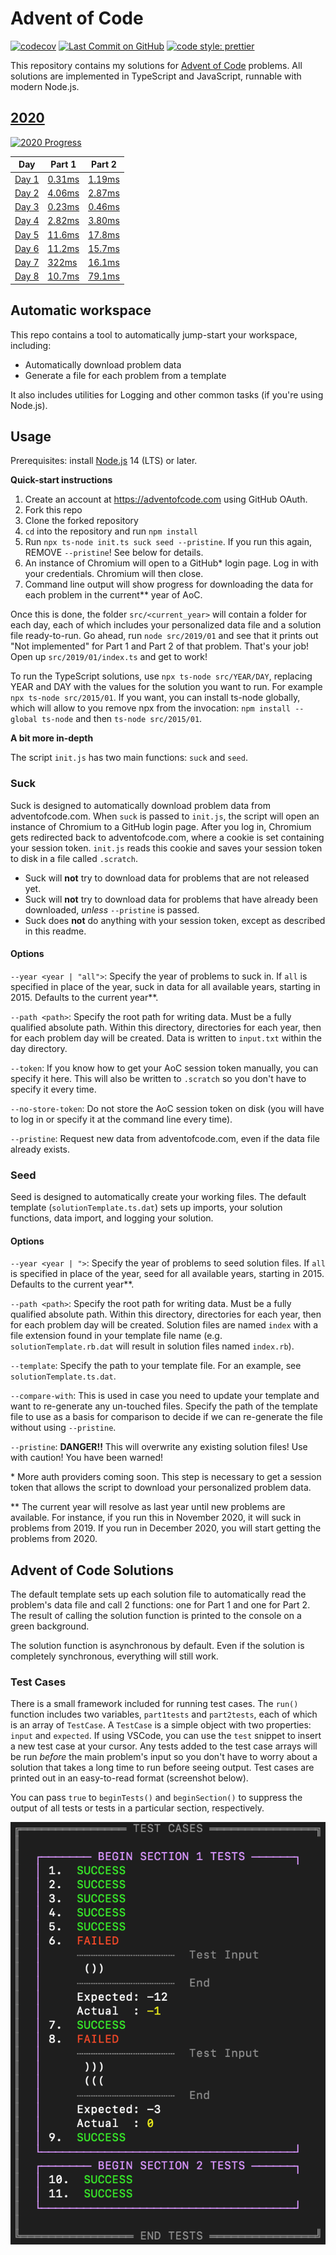 # Advent of Code

[![codecov](https://codecov.io/gh/ATholin/advent-of-code/branch/main/graph/badge.svg?token=PNV507325B)](https://codecov.io/gh/ATholin/advent-of-code)
[![Last Commit on GitHub](https://img.shields.io/github/last-commit/ATholin/advent-of-code.svg)](https://github.com/ATholin/advent-of-code)
[![code style: prettier](https://img.shields.io/badge/code_style-prettier-ff69b4.svg)](https://github.com/prettier/prettier)

This repository contains my solutions for [Advent of Code](https://adventofcode.com) problems. All solutions are implemented in TypeScript and JavaScript, runnable with modern Node.js.

## [2020](https://adventofcode.com/2020/)

[![2020 Progress](https://img.shields.io/static/v1?label=AoC%202020&message=8/25&color=orange)](./src/2020/)

<!-- markdownlint-disable MD013 -->

| Day                     | Part 1                           | Part 2                           |
| ----------------------- | -------------------------------- | -------------------------------- |
| [Day 1](./src/2020/01/) | [0.31ms](./src/2020/01/index.ts) | [1.19ms](./src/2020/01/index.ts) |
| [Day 2](./src/2020/02/) | [4.06ms](./src/2020/02/index.ts) | [2.87ms](./src/2020/02/index.ts) |
| [Day 3](./src/2020/03/) | [0.23ms](./src/2020/03/index.ts) | [0.46ms](./src/2020/03/index.ts) |
| [Day 4](./src/2020/04/) | [2.82ms](./src/2020/04/index.ts) | [3.80ms](./src/2020/04/index.ts) |
| [Day 5](./src/2020/05/) | [11.6ms](./src/2020/05/index.ts) | [17.8ms](./src/2020/05/index.ts) |
| [Day 6](./src/2020/06/) | [11.2ms](./src/2020/06/index.ts) | [15.7ms](./src/2020/06/index.ts) |
| [Day 7](./src/2020/07/) | [322ms](./src/2020/07/index.ts)  | [16.1ms](./src/2020/07/index.ts) |
| [Day 8](./src/2020/08/) | [10.7ms](./src/2020/08/index.ts) | [79.1ms](./src/2020/08/index.ts) |

<!-- markdownlint-enable MD013 -->

## Automatic workspace

This repo contains a tool to automatically jump-start your workspace, including:

- Automatically download problem data
- Generate a file for each problem from a template

It also includes utilities for Logging and other common tasks (if you're using Node.js).

## Usage

Prerequisites: install [Node.js](https://nodejs.org) 14 (LTS) or later.

**Quick-start instructions**

1. Create an account at https://adventofcode.com using GitHub OAuth.
2. Fork this repo
3. Clone the forked repository
4. `cd` into the repository and run `npm install`
5. Run `npx ts-node init.ts suck seed --pristine`. If you run this again, REMOVE `--pristine`! See below for details.
6. An instance of Chromium will open to a GitHub\* login page. Log in with your credentials. Chromium will then close.
7. Command line output will show progress for downloading the data for each problem in the current\*\* year of AoC.

Once this is done, the folder `src/<current_year>` will contain a folder for each day, each of which includes your personalized data file and a solution file ready-to-run. Go ahead, run `node src/2019/01` and see that it prints out "Not implemented" for Part 1 and Part 2 of that problem. That's your job! Open up `src/2019/01/index.ts` and get to work!

To run the TypeScript solutions, use `npx ts-node src/YEAR/DAY`, replacing YEAR and DAY with the values for the solution you want to run. For example `npx ts-node src/2015/01`. If you want, you can install ts-node globally, which will allow to you remove npx from the invocation: `npm install --global ts-node` and then `ts-node src/2015/01`.

**A bit more in-depth**

The script `init.js` has two main functions: `suck` and `seed`.

### Suck

Suck is designed to automatically download problem data from adventofcode.com. When `suck` is passed to `init.js`, the script will open an instance of Chromium to a GitHub login page. After you log in, Chromium gets redirected back to adventofcode.com, where a cookie is set containing your session token. `init.js` reads this cookie and saves your session token to disk in a file called `.scratch`.

- Suck will **not** try to download data for problems that are not released yet.
- Suck will **not** try to download data for problems that have already been downloaded, _unless_ `--pristine` is passed.
- Suck does **not** do anything with your session token, except as described in this readme.

#### Options

`--year <year | "all">`: Specify the year of problems to suck in. If `all` is specified in place of the year, suck in data for all available years, starting in 2015. Defaults to the current year\*\*.

`--path <path>`: Specify the root path for writing data. Must be a fully qualified absolute path. Within this directory, directories for each year, then for each problem day will be created. Data is written to `input.txt` within the day directory.

`--token`: If you know how to get your AoC session token manually, you can specify it here. This will also be written to `.scratch` so you don't have to specify it every time.

`--no-store-token`: Do not store the AoC session token on disk (you will have to log in or specify it at the command line every time).

`--pristine`: Request new data from adventofcode.com, even if the data file already exists.

### Seed

Seed is designed to automatically create your working files. The default template (`solutionTemplate.ts.dat`) sets up imports, your solution functions, data import, and logging your solution.

#### Options

`--year <year | ">`: Specify the year of problems to seed solution files. If `all` is specified in place of the year, seed for all available years, starting in 2015. Defaults to the current year\*\*.

`--path <path>`: Specify the root path for writing data. Must be a fully qualified absolute path. Within this directory, directories for each year, then for each problem day will be created. Solution files are named `index` with a file extension found in your template file name (e.g. `solutionTemplate.rb.dat` will result in solution files named `index.rb`).

`--template`: Specify the path to your template file. For an example, see `solutionTemplate.ts.dat`.

`--compare-with`: This is used in case you need to update your template and want to re-generate any un-touched files. Specify the path of the template file to use as a basis for comparison to decide if we can re-generate the file without using `--pristine`.

`--pristine`: **DANGER!!** This will overwrite any existing solution files! Use with caution! You have been warned!

\* More auth providers coming soon. This step is necessary to get a session token that allows the script to download your personalized problem data.

\*\* The current year will resolve as last year until new problems are available. For instance, if you run this in November 2020, it will suck in problems from 2019. If you run in December 2020, you will start getting the problems from 2020.

## Advent of Code Solutions

The default template sets up each solution file to automatically read the problem's data file and call 2 functions: one for Part 1 and one for Part 2. The result of calling the solution function is printed to the console on a green background.

The solution function is asynchronous by default. Even if the solution is completely synchronous, everything will still work.

### Test Cases

There is a small framework included for running test cases. The `run()` function includes two variables, `part1tests` and `part2tests`, each of which is an array of `TestCase`. A `TestCase` is a simple object with two properties: `input` and `expected`. If using VSCode, you can use the `test` snippet to insert a new test case at your cursor. Any tests added to the test case arrays will be run _before_ the main problem's input so you don't have to worry about a solution that takes a long time to run before seeing output. Test cases are printed out in an easy-to-read format (screenshot below).

You can pass `true` to `beginTests()` and `beginSection()` to suppress the output of all tests or tests in a particular section, respectively.

![test output screenshot](./.assets/test-output-screenshot.png)
